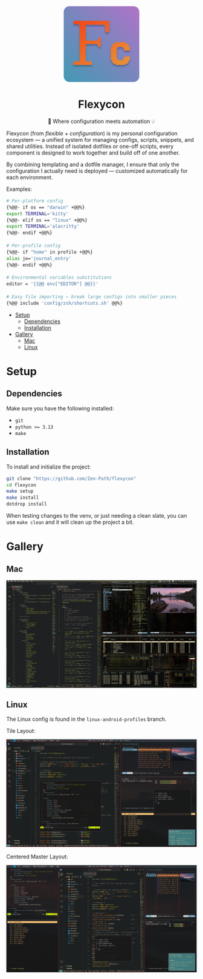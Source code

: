 <div align="center">
    <img src="./docs/static/logo.svg" width=200 height=200>
    <h1>Flexycon</h1>
    🧩 Where configuration meets automation 💡
</div>

Flexycon (from _flexible_ + _configuration_) is my personal configuration ecosystem — a unified system
for managing configs, scripts, snippets, and shared utilities.
Instead of isolated dotfiles or one-off scripts, every component is designed to work together and build
off of one another.

By combining templating and a dotfile manager, I ensure that only the configuration I actually need is
deployed — customized automatically for each environment.

Examples:

```sh
# Per-platform config
{%@@- if os == "darwin" +@@%}
export TERMINAL='kitty'
{%@@- elif os == "linux" +@@%}
export TERMINAL='alacritty'
{%@@- endif +@@%}

# Per-profile config
{%@@- if "home" in profile +@@%}
alias je='journal_entry'
{%@@- endif +@@%}

# Environmental variables substitutions
editor = '{{@@ env["EDITOR"] @@}}'

# Easy file importing — break large configs into smaller pieces
{%@@ include 'config/zsh/shortcuts.sh' @@%}
```

- [Setup](#setup)
    - [Dependencies](#dependencies)
    - [Installation](#installation)
- [Gallery](#gallery)
    - [Mac](#mac)
    - [Linux](#linux)

# Setup

## Dependencies

Make sure you have the following installed:

- `git`
- `python >= 3.13`
- `make`

## Installation

To install and initialize the project:

```sh
git clone "https://github.com/Zen-Path/flexycon"
cd flexycon
make setup
make install
dotdrop install
```

When testing changes to the venv, or just needing a clean slate, you can use `make clean` and it will clean up the project a bit.

# Gallery

## Mac

![Full Screen](./docs/static/mac-full-screen.png "Full Screen")

## Linux

The Linux config is found in the `linux-android-profiles` branch.

Tile Layout:

![Tile Layout](./docs/static/full-screen_tile.png "Tile Layout")

Centered Master Layout:

![Centered Master Layout](./docs/static/full-screen_centered-master.png "Centered Master Layout")
